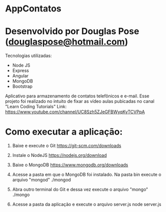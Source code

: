 # AppContatos
# Desenvolvido por Douglas Pose (douglaspose@hotmail.com)

Tecnologias utilizadas:
- Node JS
- Express
- Angular
- MongoDB
- Bootstrap

Aplicativo para armazenamento de contatos telefônicos e e-mail.
Esse projeto foi realizado no intuito de fixar as vídeo aulas pubicadas no canal "Learn Coding Tutorials"
Link: https://www.youtube.com/channel/UC8Szh5ZJeGFBWyqKyTCVPpA

# Como executar a aplicação:
1) Baixe e execute o Git
https://git-scm.com/downloads

2) Instale o NodeJS
https://nodejs.org/download

3) Baixe o MongoDB
https://www.mongodb.org/downloads

4) Acesse a pasta em que o MongoDB foi instalado. Na pasta bin execute o arquivo "mongod"
./mongod

5) Abra outro terminal do Git e dessa vez execute o arquivo "mongo"
./mongo

6) Acesse a pasta da aplicação e execute o arquivo server.js
node server.js


